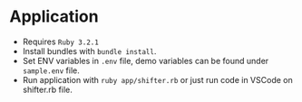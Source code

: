 # Application

* Requires `Ruby 3.2.1`
* Install bundles with `bundle install`.
* Set ENV variables in `.env` file, demo variables can be found under `sample.env` file.
* Run application with `ruby app/shifter.rb` or just run code in VSCode on shifter.rb file.
